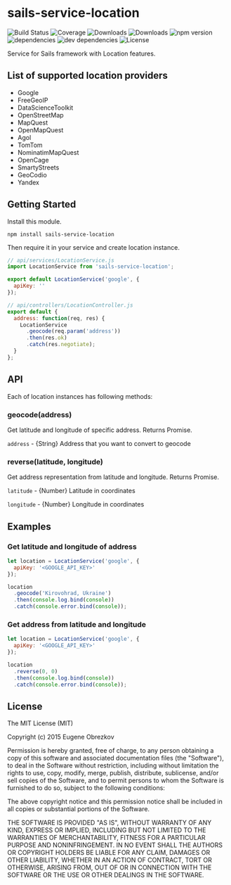 # sails-service-location

![Build Status](https://img.shields.io/travis/ghaiklor/sails-service-location.svg)
![Coverage](https://img.shields.io/coveralls/ghaiklor/sails-service-location.svg)
![Downloads](https://img.shields.io/npm/dm/sails-service-location.svg)
![Downloads](https://img.shields.io/npm/dt/sails-service-location.svg)
![npm version](https://img.shields.io/npm/v/sails-service-location.svg)
![dependencies](https://img.shields.io/david/ghaiklor/sails-service-location.svg)
![dev dependencies](https://img.shields.io/david/dev/ghaiklor/sails-service-location.svg)
![License](https://img.shields.io/npm/l/sails-service-location.svg)

Service for Sails framework with Location features.

## List of supported location providers

- Google
- FreeGeoIP
- DataScienceToolkit
- OpenStreetMap
- MapQuest
- OpenMapQuest
- Agol
- TomTom
- NominatimMapQuest
- OpenCage
- SmartyStreets
- GeoCodio
- Yandex

## Getting Started

Install this module.

```shell
npm install sails-service-location
```

Then require it in your service and create location instance.

```javascript
// api/services/LocationService.js
import LocationService from 'sails-service-location';

export default LocationService('google', {
  apiKey: ''
});

// api/controllers/LocationController.js
export default {
  address: function(req, res) {
    LocationService
      .geocode(req.param('address'))
      .then(res.ok)
      .catch(res.negotiate);
  }
};
```

## API

Each of location instances has following methods:

### geocode(address)

Get latitude and longitude of specific address. Returns Promise.

`address` - {String} Address that you want to convert to geocode

### reverse(latitude, longitude)

Get address representation from latitude and longitude. Returns Promise.

`latitude` - {Number} Latitude in coordinates

`longitude` - {Number} Longitude in coordinates

## Examples

### Get latitude and longitude of address

```javascript
let location = LocationService('google', {
  apiKey: '<GOOGLE_API_KEY>'
});

location
  .geocode('Kirovohrad, Ukraine')
  .then(console.log.bind(console))
  .catch(console.error.bind(console));
```

### Get address from latitude and longitude

```javascript
let location = LocationService('google', {
  apiKey: '<GOOGLE_API_KEY>'
});

location
  .reverse(0, 0)
  .then(console.log.bind(console))
  .catch(console.error.bind(console));
```

## License

The MIT License (MIT)

Copyright (c) 2015 Eugene Obrezkov

Permission is hereby granted, free of charge, to any person obtaining a copy
of this software and associated documentation files (the "Software"), to deal
in the Software without restriction, including without limitation the rights
to use, copy, modify, merge, publish, distribute, sublicense, and/or sell
copies of the Software, and to permit persons to whom the Software is
furnished to do so, subject to the following conditions:

The above copyright notice and this permission notice shall be included in all
copies or substantial portions of the Software.

THE SOFTWARE IS PROVIDED "AS IS", WITHOUT WARRANTY OF ANY KIND, EXPRESS OR
IMPLIED, INCLUDING BUT NOT LIMITED TO THE WARRANTIES OF MERCHANTABILITY,
FITNESS FOR A PARTICULAR PURPOSE AND NONINFRINGEMENT. IN NO EVENT SHALL THE
AUTHORS OR COPYRIGHT HOLDERS BE LIABLE FOR ANY CLAIM, DAMAGES OR OTHER
LIABILITY, WHETHER IN AN ACTION OF CONTRACT, TORT OR OTHERWISE, ARISING FROM,
OUT OF OR IN CONNECTION WITH THE SOFTWARE OR THE USE OR OTHER DEALINGS IN THE
SOFTWARE.
